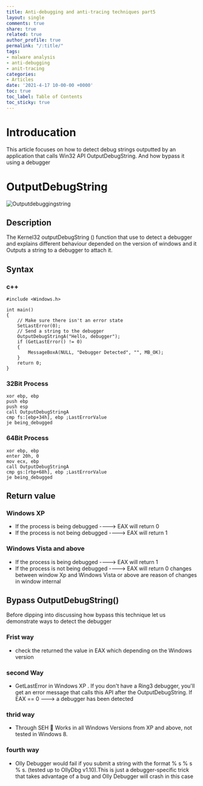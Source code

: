 ```yaml
---
title: Anti-debugging and anti-tracing techniques part5
layout: single
comments: true
share: true
related: true
author_profile: true
permalink: "/:title/"
tags:
- malware analysis 
- anti-debugging
- anit-tracing
categories:
- Articles
date: '2021-4-17 10-00-00 +0000'
toc: true
toc_label: Table of Contents
toc_sticky: true
---
```

# Introducation 

This article focuses on how to detect debug strings outputted by an application that calls Win32 API OutputDebugString.
And how bypass it using a debugger

<!-- more -->
#  OutputDebugString
![Outputdebuggingstring](https://user-images.githubusercontent.com/74544712/115109147-5f5ec080-9f74-11eb-86c2-280a0d115376.PNG)
## Description 
The Kernel32 outputDebugString () function that use to detect a debugger and explains different behaviour depended on the version of windows and it
Outputs a string to a debugger to attach it.
## Syntax
### c++
```
#include <Windows.h>

int main()
{
	// Make sure there isn't an error state
	SetLastError(0);
	// Send a string to the debugger
	OutputDebugStringA("Hello, debugger");
	if (GetLastError() != 0)
	{
		MessageBoxA(NULL, "Debugger Detected", "", MB_OK);
	}
	return 0;
}
```
### 32Bit Process
```
xor ebp, ebp
push ebp
push esp
call OutputDebugStringA
cmp fs:[ebp+34h], ebp ;LastErrorValue
je being_debugged
```
### 64Bit Process
```
xor ebp, ebp
enter 20h, 0
mov ecx, ebp
call OutputDebugStringA
cmp gs:[rbp+68h], ebp ;LastErrorValue
je being_debugged
```
## Return value

### Windows XP
* If the process is being debugged     ----> EAX will return 0 
* If the process is not being debugged ----> EAX will return 1 

### Windows Vista and above
* If the process is being debugged     ----> EAX will return 1
* If the process is not being debugged ----> EAX will return 0
changes between window Xp and Windows Vista or above are reason of changes in window internal

## Bypass OutputDebugString()
Before dipping into discussing how bypass this technique let us demonstrate ways to detect the debugger
### Frist way
* check the returned the value in EAX which depending on the Windows version
### second Way 
* GetLastError in Windows XP . If you don't have a Ring3 debugger, you'll get an error message that calls this API after the OutputDebugString.
 If EAX == 0 ---> a debugger has been detected 
### thrid way 
* Through SEH  Works in all Windows Versions from XP and
above, not tested in Windows 8.
### fourth way
* Olly Debugger would fail if you submit a string with the format % s % s % s. (tested up to OllyDbg v1.10).This is just a debugger-specific trick that takes advantage of a bug
and Olly Debugger will crash in this case 
